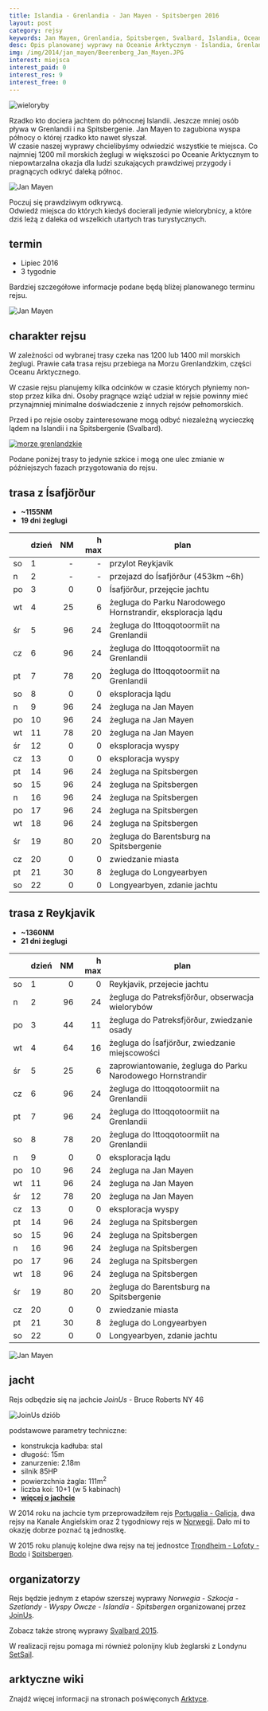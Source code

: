 ```yaml
---
title: Islandia - Grenlandia - Jan Mayen - Spitsbergen 2016
layout: post
category: rejsy
keywords: Jan Mayen, Grenlandia, Spitsbergen, Svalbard, Islandia, Ocean Arktyczny, rejs, wyprawa, rejs morski
desc: Opis planowanej wyprawy na Oceanie Arktycznym - Islandia, Grenlandia, Jan Mayen, Spitsbergen (Svalbard) 2016
img: /img/2014/jan_mayen/Beerenberg_Jan_Mayen.JPG
interest: miejsca
interest_paid: 0
interest_res: 9
interest_free: 0
---
```


![wieloryby](/img/2014/jan_mayen/jan_mayen_wieloryby.jpg)

Rzadko kto dociera jachtem do północnej Islandii. Jeszcze mniej osób pływa w Grenlandii i na Spitsbergenie. 
Jan Mayen to zagubiona wyspa północy o której rzadko kto nawet słyszał.  
W czasie naszej wyprawy chcielibyśmy odwiedzić wszystkie te miejsca. Co najmniej 1200 mil morskich żeglugi w większości po Oceanie Arktycznym 
to niepowtarzalna okazja dla ludzi szukających prawdziwej przygody i pragnących odkryć daleką północ. 

![Jan Mayen](/img/2014/jan_mayen/Beerenberg_Jan_Mayen.JPG)

Poczuj się prawdziwym odkrywcą.  
Odwiedź miejsca do których kiedyś docierali jedynie wielorybnicy, a które dziś leżą z daleka od wszelkich utartych tras turystycznych.

termin
-------

* Lipiec 2016
* 3 tygodnie

Bardziej szczegółowe informacje podane będą bliżej planowanego terminu rejsu.

![Jan Mayen](/img/2014/jan_mayen/Jan_Mayen_Brielletarnet.JPG)


charakter rejsu
--------------------

W zależności od wybranej trasy czeka nas 1200 lub 1400 mil morskich żeglugi. Prawie cała trasa rejsu przebiega na Morzu Grenlandzkim,
części Oceanu Arktycznego.

W czasie rejsu planujemy kilka odcinków w czasie których płyniemy non-stop przez kilka dni. Osoby pragnące wziąć udział 
w rejsie powinny mieć przynajmniej minimalne doświadczenie z innych rejsów pełnomorskich.  

Przed i po rejsie osoby zainteresowane mogą odbyć niezależną wycieczkę lądem na Islandii i na Spitsbergenie (Svalbard).

[![morze grenlandzkie](http://www.worldatlas.com/aatlas/infopage/greensea.gif)](http://www.worldatlas.com/aatlas/infopage/greenlandsea.htm)

Podane poniżej trasy to jedynie szkice i mogą one ulec zmianie w późniejszych fazach przygotowania do rejsu.


trasa z Ísafjörður
------

* **~1155NM**
* **19 dni żeglugi**


|    | dzień | NM | h max | plan |
| -- | ----- | --:| -----:| -----|
| so |  1    |  - |   -   | przylot Reykjavik |
| n  |  2    |  - |   -   | przejazd do Ísafjörður (453km ~6h) |
| po |  3    |  0 |   0   | Ísafjörður, przejęcie jachtu |
| wt |  4    | 25 |   6   | żegluga do Parku Narodowego Hornstrandir, eksploracja lądu |
| śr |  5    | 96 |  24   | żegluga do Ittoqqotoormiit na Grenlandii |
| cz |  6    | 96 |  24   | żegluga do Ittoqqotoormiit na Grenlandii |
| pt |  7    | 78 |  20   | żegluga do Ittoqqotoormiit na Grenlandii |
| so |  8    |  0 |   0   | eksploracja lądu |
| n  |  9    | 96 |  24   | żegluga na Jan Mayen | 
| po | 10    | 96 |  24   | żegluga na Jan Mayen | 
| wt | 11    | 78 |  20   | żegluga na Jan Mayen | 
| śr | 12    |  0 |   0   | eksploracja wyspy |
| cz | 13    |  0 |   0   | eksploracja wyspy |
| pt | 14    | 96 |  24   | żegluga na Spitsbergen |
| so | 15    | 96 |  24   | żegluga na Spitsbergen |
| n  | 16    | 96 |  24   | żegluga na Spitsbergen |
| po | 17    | 96 |  24   | żegluga na Spitsbergen |
| wt | 18    | 96 |  24   | żegluga na Spitsbergen |
| śr | 19    | 80 |  20   | żegluga do Barentsburg na Spitsbergenie |
| cz | 20    |  0 |   0   | zwiedzanie miasta |
| pt | 21    | 30 |   8   | żegluga do Longyearbyen |
| so | 22    |  0 |   0   | Longyearbyen, zdanie jachtu |


trasa z Reykjavik
--------

* **~1360NM**
* **21 dni żeglugi**

|    | dzień | NM | h max | plan |
| -- | ----- | --:| -----:| -----|
| so |  1    |  0 |   0   | Reykjavik, przejecie jachtu |
| n  |  2    | 96 |  24   | żegluga do Patreksfjörður, obserwacja wielorybów |
| po |  3    | 44 |  11   | żegluga do Patreksfjörður, zwiedzanie osady |
| wt |  4    | 64 |  16   | żegluga do Ísafjörður, zwiedzanie miejscowości |
| śr |  5    | 25 |  6    | zaprowiantowanie, żegluga do Parku Narodowego Hornstrandir |
| cz |  6    | 96 |  24   | żegluga do Ittoqqotoormiit na Grenlandii |
| pt |  7    | 96 |  24   | żegluga do Ittoqqotoormiit na Grenlandii |
| so |  8    | 78 |  20   | żegluga do Ittoqqotoormiit na Grenlandii |
| n  |  9    |  0 |   0   | eksploracja lądu |
| po | 10    | 96 |  24   | żegluga na Jan Mayen |
| wt | 11    | 96 |  24   | żegluga na Jan Mayen |
| śr | 12    | 78 |  20   | żegluga na Jan Mayen |
| cz | 13    |  0 |   0   | eksploracja wyspy |
| pt | 14    | 96 |  24   | żegluga na Spitsbergen |
| so | 15    | 96 |  24   | żegluga na Spitsbergen |
| n  | 16    | 96 |  24   | żegluga na Spitsbergen |
| po | 17    | 96 |  24   | żegluga na Spitsbergen |
| wt | 18    | 96 |  24   | żegluga na Spitsbergen |
| śr | 19    | 80 |  20   | żegluga do Barentsburg na Spitsbergenie |
| cz | 20    |  0 |   0   | zwiedzanie miasta |
| pt | 21    | 30 |   8   | żegluga do Longyearbyen |
| so | 22    |  0 |   0   | Longyearbyen, zdanie jachtu |


![Jan Mayen](/img/2014/jan_mayen/Jan_mayen_egg-oeja_hg.jpg)


jacht
------
Rejs odbędzie się na jachcie *JoinUs* - Bruce Roberts NY 46

![JoinUs dziób](/img/2014/joinus/kadlub5.jpg)

podstawowe parametry techniczne:

* konstrukcja kadłuba: stal
* długość: 15m
* zanurzenie: 2.18m
* silnik 85HP
* powierzchnia żagla: 111m<sup>2</sup>
* liczba koi: 10+1 (w 5 kabinach)
* **[więcej o jachcie](/rejsy/joinus.html)**

W 2014 roku na jachcie tym przeprowadziłem rejs [Portugalia - Galicja](/portugalia-2014), 
dwa rejsy na Kanale Angielskim oraz 2 tygodniowy rejs w [Norwegii](/norwegia-2014). 
Dało mi to okazję dobrze poznać tą jednostkę.  

W 2015 roku planuję kolejne dwa rejsy na tej jednostce [Trondheim - Lofoty - Bodo](/norwegia-2015) i [Spitsbergen](/wyprawa-polonijna-na-spitsbergen-2015).


organizatorzy
--------------
Rejs będzie jednym z etapów szerszej wyprawy *Norwegia - Szkocja - Szetlandy - Wyspy Owcze - Islandia - Spitsbergen*
 organizowanej przez [JoinUs](http://joinus.eu).
 
Zobacz także stronę wyprawy [Svalbard 2015](http://www.svalbard.com.pl/).

W realizacji rejsu pomaga mi również polonijny klub żeglarski z Londynu [SetSail](http://setsail.co.uk).


arktyczne wiki
--------------
Znajdź więcej informacji na stronach poświęconych [Arktyce](/arktyka/).


